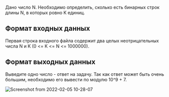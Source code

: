 Дано число N. Необходимо определить, сколько есть бинарных строк длины N, в которых ровно K единиц.
## Формат входных данных
Первая строка входного файла содержит два целых неотрицательных числа N и K (0 <= K <= N <= 1000000).
## Формат выходных данных
Выведите одно число - ответ на задачу. Так как ответ может быть очень большим, необходимо его вывести по модулю 10^9 + 7.

![Screenshot from 2022-02-05 10-28-07](https://user-images.githubusercontent.com/74289746/152632984-34fa01df-1698-483e-bd6f-d5ea91c15d37.png)
